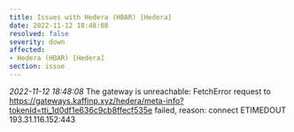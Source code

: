 ```yaml
---
title: Issues with Hedera (HBAR) [Hedera]
date: 2022-11-12 18:48:08
resolved: false
severity: down
affected:
- Hedera (HBAR) [Hedera]
section: issue
---
```


*2022-11-12 18:48:08* The gateway is unreachable: FetchError request to https://gateways.kaffinp.xyz/hedera/meta-info?tokenId=tti_1d0df1e636c9cb8ffecf535e failed, reason: connect ETIMEDOUT 193.31.116.152:443